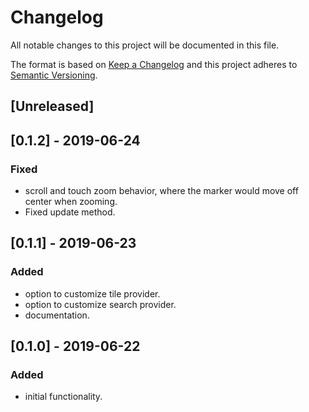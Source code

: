# Changelog
All notable changes to this project will be documented in this file.

The format is based on [Keep a Changelog](http://keepachangelog.com/en/1.0.0/)
and this project adheres to [Semantic Versioning](http://semver.org/spec/v2.0.0.html).
## [Unreleased]

## [0.1.2] - 2019-06-24
### Fixed
- scroll and touch zoom behavior, where the marker would move off center when
  zooming.
- Fixed update method.

## [0.1.1] - 2019-06-23
### Added
- option to customize tile provider.
- option to customize search provider.
- documentation.

## [0.1.0] - 2019-06-22
### Added
- initial functionality.
